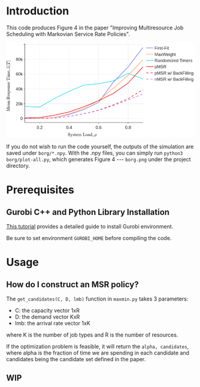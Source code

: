 # Introduction

This code produces Figure 4 in the paper "Improving Multiresource Job Scheduling with Markovian
Service Rate Policies".

![Figure 4](./borg.png)

If you do not wish to run the code yourself, the outputs of the simulation are saved under `borg/*.npy`. With the .npy files, you can simply run `python3 borg/plot-all.py`, which generates Figure 4 --- `borg.png` under the project directory.

# Prerequisites
## Gurobi C++ and Python Library Installation
[This tutorial](https://ca.cs.uni-bonn.de/doku.php?id=tutorial:gurobi-install) provides a detailed guide to install Gurobi environment.

Be sure to set environment `GUROBI_HOME` before compiling the code.

# Usage
## How do I construct an MSR policy?

The `get_candidates(C, D, lmb)` function in `maxmin.py` takes 3 parameters:
* C: the capacity vector 1xR
* D: the demand vector KxR
* lmb: the arrival rate vector 1xK

where K is the number of job types and R is the number of resources.

If the optimization problem is feasible, it will return the `alpha, candidates`, where alpha is the fraction of time we are spending in each candidate and candidates being the candidate set defined in the paper.

## WIP